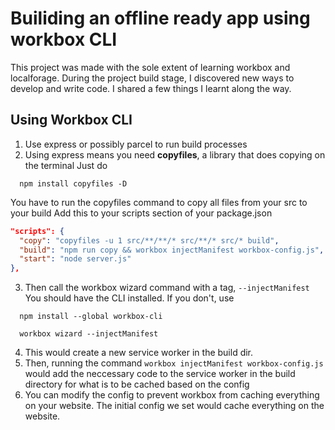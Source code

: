 # Builiding an offline ready app using workbox CLI

This project was made with the sole extent of learning workbox and localforage. During the project build stage, I discovered new ways to develop and write code. I shared a few things I learnt along the way.

## Using Workbox CLI
1. Use express or possibly parcel to run build processes
2. Using express means you need __copyfiles__, a library that does copying on the terminal
  Just do
  ```shell
    npm install copyfiles -D
  ```

  You have to run the copyfiles command to copy all files from your src to your build
  Add this to your scripts section of your package.json
  ```json
  "scripts": {
    "copy": "copyfiles -u 1 src/**/**/* src/**/* src/* build",
    "build": "npm run copy && workbox injectManifest workbox-config.js",
    "start": "node server.js"
  },
  ```
3. Then call the workbox wizard command with a tag, `--injectManifest`
  You should have the CLI installed. If you don't, use 
  ```shell
    npm install --global workbox-cli
  ```
  
  ```shell
    workbox wizard --injectManifest
  ```
4. This would create a new service worker in the build dir.
5. Then, running the command `workbox injectManifest workbox-config.js` would add the neccessary code to the service worker in the build directory for what is to be cached based on the config
6. You can modify the config to prevent workbox from caching everything on your website. The initial config we set would cache everything on the website.

